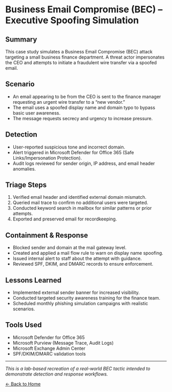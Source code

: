 # Business Email Compromise (BEC) – Executive Spoofing Simulation

## Summary
This case study simulates a Business Email Compromise (BEC) attack targeting a small business finance department. A threat actor impersonates the CEO and attempts to initiate a fraudulent wire transfer via a spoofed email.

## Scenario
- An email appearing to be from the CEO is sent to the finance manager requesting an urgent wire transfer to a “new vendor.”
- The email uses a spoofed display name and domain typo to bypass basic user awareness.
- The message requests secrecy and urgency to increase pressure.

## Detection
- User-reported suspicious tone and incorrect domain.
- Alert triggered in Microsoft Defender for Office 365 (Safe Links/Impersonation Protection).
- Audit logs reviewed for sender origin, IP address, and email header anomalies.

## Triage Steps
1. Verified email header and identified external domain mismatch.
2. Queried mail trace to confirm no additional users were targeted.
3. Conducted keyword search in mailbox for similar patterns or prior attempts.
4. Exported and preserved email for recordkeeping.

## Containment & Response
- Blocked sender and domain at the mail gateway level.
- Created and applied a mail flow rule to warn on display name spoofing.
- Issued internal alert to staff about the attempt with guidance.
- Reviewed SPF, DKIM, and DMARC records to ensure enforcement.

## Lessons Learned
- Implemented external sender banner for increased visibility.
- Conducted targeted security awareness training for the finance team.
- Scheduled monthly phishing simulation campaigns with realistic scenarios.

## Tools Used
- Microsoft Defender for Office 365
- Microsoft Purview (Message Trace, Audit Logs)
- Microsoft Exchange Admin Center
- SPF/DKIM/DMARC validation tools

---

*This is a lab-based recreation of a real-world BEC tactic intended to demonstrate detection and response workflows.*

[← Back to Home](https://mcostner.github.io/)
